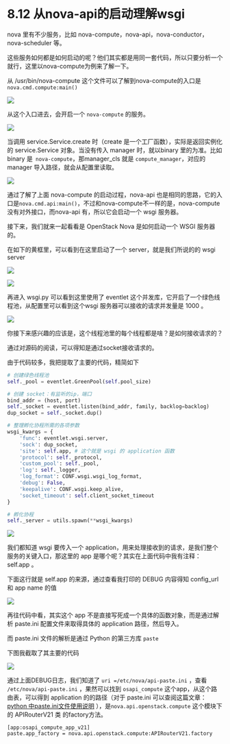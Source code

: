 # 8.12 从nova-api的启动理解wsgi

nova 里有不少服务，比如 nova-compute，nova-api，nova-conductor，nova-scheduler 等。

这些服务如何都是如何启动的呢？他们其实都是用同一套代码，所以只要分析一个就行，这里以nova-compute为例来了解一下。

从 /usr/bin/nova-compute 这个文件可以了解到nova-compute的入口是 `nova.cmd.compute:main()`

![](http://image.python-online.cn/20190526205152.png)

从这个入口进去，会开启一个 `nova-compute` 的服务。

![](http://image.python-online.cn/20190526165007.png)

当调用 service.Service.create 时（create 是一个工厂函数），实际是返回实例化的 service.Service 对象。当没有传入 manager 时，就以binary 里的为准。比如binary 是` nova-compute`，那manager_cls 就是 `compute_manager`，对应的manager 导入路径，就会从配置里读取。

![](http://image.python-online.cn/20190526204328.png)

通过了解了上面 nova-compute 的启动过程，nova-api 也是相同的思路，它的入口是`nova.cmd.api:main()`，不过和nova-compute不一样的是，nova-compute没有对外接口，而nova-api 有，所以它会启动一个 wsgi 服务器。

接下来，我们就来一起看看是 OpenStack Nova 是如何启动一个 WSGI 服务器的。

在如下的黄框里，可以看到在这里启动了一个 server，就是我们所说的的 wsgi server

![](http://image.python-online.cn/20190530212557.png)

![](http://image.python-online.cn/20190530212753.png)

再进入 wsgi.py 可以看到这里使用了 eventlet 这个并发库，它开启了一个绿色线程池，从配置里可以看到这个wsgi 服务器可以接收的请求并发量是 1000 。

![](http://image.python-online.cn/20190530212956.png)

你接下来感兴趣的应该是，这个线程池里的每个线程都是啥？是如何接收请求的？

通过对源码的阅读，可以得知是通过socket接收请求的。

由于代码较多，我把提取了主要的代码，精简如下

```python
# 创建绿色线程池
self._pool = eventlet.GreenPool(self.pool_size)

# 创建 socket：有监听的ip，端口
bind_addr = (host, port)
self._socket = eventlet.listen(bind_addr, family, backlog=backlog)
dup_socket = self._socket.dup()

# 整理孵化协程所需的各项参数
wsgi_kwargs = {
    'func': eventlet.wsgi.server,
    'sock': dup_socket,
    'site': self.app, # 这个就是 wsgi 的 application 函数
    'protocol': self._protocol,
    'custom_pool': self._pool,
    'log': self._logger,
    'log_format': CONF.wsgi.wsgi_log_format,
    'debug': False,
    'keepalive': CONF.wsgi.keep_alive,
    'socket_timeout': self.client_socket_timeout
}

# 孵化协程
self._server = utils.spawn(**wsgi_kwargs)
```



![](http://image.python-online.cn/20190530214820.png)

我们都知道 wsgi 要传入一个 application，用来处理接收到的请求，是我们整个服务的关键入口，那这里的 app 是哪个呢？其实在上面代码中我有注释： self.app 。

下面这行就是 self.app 的来源，通过查看我打印的 DEBUG 内容得知 config_url 和 app name 的值

![](http://image.python-online.cn/20190530221101.png)

再往代码中看，其实这个 app 不是直接写死成一个具体的函数对象，而是通过解析 paste.ini 配置文件来取得具体的 application 路径，然后导入。

而 paste.ini 文件的解析是通过 Python 的第三方库 `paste` 

下图我截取了其主要的代码

![](http://image.python-online.cn/20190530220957.png)

通过上面DEBUG日志，我们知道了 `uri =/etc/nova/api-paste.ini` ，查看 `/etc/nova/api-paste.ini`  ，果然可以找到 `osapi_compute` 这个app，从这个路由表，可以得到 application 的的路径（对于 paste.ini  可以查阅这篇文章：[python 中paste.ini文件使用说明](https://blog.csdn.net/hzrandd/article/details/10834381) ），是`nova.api.openstack.compute` 这个模块下的 APIRouterV21 类 的factory方法。

```shell
[app:osapi_compute_app_v21]
paste.app_factory = nova.api.openstack.compute:APIRouterV21.factory
```